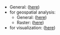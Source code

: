 + General: ([here](https://shunkei3.github.io/note/General/R-func-cheat-sheet.html))
+ for geospatial analysis: 
    * General: ([here](https://shunkei3.github.io/note/GIS/R-GIS-general.html))
    * Raster: ([here](https://shunkei3.github.io/note/GIS/R-GIS-raster-concept.html))
+ for visualization: ([here](https://shunkei3.github.io/note/vis/R-vis.html))

